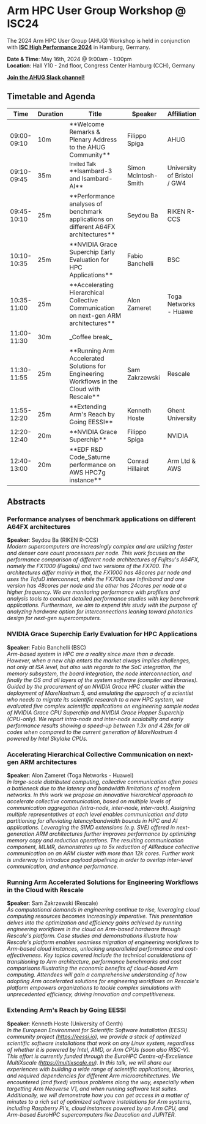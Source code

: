 # Arm HPC User Group Workshop @ ISC24

The 2024 Arm HPC User Group (AHUG) Workshop is held in conjunction with [**ISC High Performance 2024**](https://www.isc-hpc.com/) in Hamburg, Germany. 

**Date & Time**: May 16th, 2024 @ 9:00am - 1:00pm <br>
**Location**: Hall Y10 - 2nd floor, Congress Center Hamburg (CCH), Germany

[**Join the AHUG Slack channel!**](https://join.slack.com/t/a-hug/shared_invite/zt-25r69qm2u-hhEkbN7terYpw7K3W2k6Eg)

## Timetable and Agenda 

<table>
<colgroup>
<col width="10%" />
<col width="10%" />
<col width="40%" />
<col width="23%" />
<col width="17%" />
</colgroup>
<thead>
<tr class="header">
<th>Time</th>
<th>Duration</th>
<th>Title</th>
<th>Speaker</th>
<th>Affiliation</th>
</tr>
</thead>
<tbody>
<tr>
<td markdown="span">09:00-09:10</td>
<td markdown="span">10m</td>
<td markdown="span">**Welcome Remarks & Plenary Address to the AHUG Community**</td>
<td markdown="span">Filippo Spiga</td>
<td markdown="span">AHUG</td>
</tr>
<tr>
<td markdown="span">09:10-09:45</td>
<td markdown="span">35m</td>
<td markdown="span"><font size="-1">Invited Talk</font><br>
**Isambard-3 and Isambard-AI**</td>
<td markdown="span">Simon McIntosh-Smith</td>
<td markdown="span">University of Bristol / GW4</td>
</tr>
<tr>
<td markdown="span">09:45-10:10</td>
<td markdown="span">25m</td>
<td markdown="span">**Performance analyses of benchmark applications on different A64FX architectures**</td>
<td markdown="span">Seydou Ba</td>
<td markdown="span">RIKEN R-CCS</td>
</tr>
<tr>
<td markdown="span">10:10-10:35</td>
<td markdown="span">25m</td>
<td markdown="span">**NVIDIA Grace Superchip Early Evaluation for HPC Applications**</td>
<td markdown="span">Fabio Banchelli</td>
<td markdown="span">BSC</td>
</tr>
<tr>
<td markdown="span">10:35-11:00</td>
<td markdown="span">25m</td>
<td markdown="span">**Accelerating Hierarchical Collective Communication on next-gen ARM architectures**</td>
<td markdown="span">Alon Zameret</td>
<td markdown="span">Toga Networks - Huawe</td>
</tr>
<tr>
<td markdown="span">11:00-11:30</td>
<td markdown="span">30m</td>
<td colspan="3" markdown="span">_Coffee break_</td>
</tr>
<tr>
<td markdown="span">11:30-11:55</td>
<td markdown="span">25m</td>
<td markdown="span">**Running Arm Accelerated Solutions for Engineering Workflows in the Cloud with Rescale**</td>
<td markdown="span">Sam Zakrzewski</td>
<td markdown="span">Rescale</td>
</tr>
<tr>
<td markdown="span">11:55-12:20</td>
<td markdown="span">25m</td>
<td markdown="span">**Extending Arm's Reach by Going EESSI**</td>
<td markdown="span">Kenneth Hoste</td>
<td markdown="span">Ghent University</td>
</tr>
<tr>
<td markdown="span">12:20-12:40</td>
<td markdown="span">20m</td>
<td markdown="span">**NVIDIA Grace Superchip**</td>
<td markdown="span">Filippo Spiga</td>
<td markdown="span">NVIDIA</td>
</tr>
<tr>
<td markdown="span">12:40-13:00</td>
<td markdown="span">20m</td>
<td markdown="span">**EDF R&D Code_Saturne performance on AWS HPC7g instance**</td>
<td markdown="span">Conrad Hillairet</td>
<td markdown="span">Arm Ltd & AWS</td>
</tr>
</tbody>
</table>

## Abstracts

### Performance analyses of benchmark applications on different A64FX architectures
**Speaker**: Seydou Ba (RIKEN R-CCS)<br>
_Modern supercomputers are increasingly complex and are utilizing faster and denser core count processors per node. This work focuses on the performance comparison of different node architectures of Fujitsu's A64FX, namely the FX1000 (Fugaku) and two versions of the FX700. The architectures differ mainly in that, the FX1000 has 48cores per node and uses the TofuD interconnect, while the FX700s use Infiniband and one version has 48cores per node and the other has 24cores per node at a higher frequency.  We are monitoring performance with profilers and analysis tools to conduct detailed performance studies with key benchmark applications.  Furthermore, we aim to expend this study with the purpose of  analyzing hardware option for interconnections leaning toward photonics design for next-gen supercomputers._

### NVIDIA Grace Superchip Early Evaluation for HPC Applications 
**Speaker**: Fabio Banchelli (BSC)<br>
_Arm-based system in HPC are a reality since more than a decade. However, when a new chip enters the market always implies challenges, not only at ISA level, but also with regards to the SoC integration, the memory subsystem, the board integration, the node interconnection, and finally the OS and all layers of the system software (compiler and libraries). Guided by the procurement of an NVIDIA Grace HPC cluster within the deployment of MareNostrum 5, and emulating the approach of a scientist who needs to migrate its scientific research to a new HPC system, we evaluated five complex scientific applications on engineering sample nodes of NVIDIA Grace CPU Superchip and NVIDIA Grace Hopper Superchip (CPU-only). We report intra-node and inter-node scalability and early performance results showing a speed-up between 1.3x and 4.28x for all codes when compared to the current generation of MareNostrum 4 powered by Intel Skylake CPUs._

### Accelerating Hierarchical Collective Communication on next-gen ARM architectures
**Speaker**: Alon Zameret (Toga Networks - Huawei)<br>
_In large-scale distributed computing, collective communication often poses a bottleneck due to the latency and bandwidth limitations of modern networks. In this work we propose an innovative hierarchical approach to accelerate collective communication, based on multiple levels of communication aggregation (intra-node, inter-node, inter-rack). Assigning multiple representatives at each level enables communication and data partitioning for alleviating latency/bandwidth bounds in HPC and AI applications. Leveraging the SIMD extensions (e.g. SVE) offered in next-generation ARM architectures further improves performance by optimizing memory copy and reduction operations. The resulting communication component, MLMR, demonstrates up to 5x reduction of AllReduce collective communication on an ARM cluster with more than 12k cores. Further work is underway to introduce payload pipelining in order to overlap inter-level communication, and enhance performance._


### Running Arm Accelerated Solutions for Engineering Workflows in the Cloud with Rescale
**Speaker**: Sam Zakrzewski (Rescale)<br>
_As computational demands in engineering continue to rise, leveraging cloud computing resources becomes increasingly imperative. This presentation delves into the optimization and efficiency gains achieved by running engineering workflows in the cloud on Arm-based hardware through Rescale's platform. Case studies and demonstrations illustrate how Rescale's platform enables seamless migration of engineering workflows to Arm-based cloud instances, unlocking unparalleled performance and cost-effectiveness. Key topics covered include the technical considerations of transitioning to Arm architecture, performance benchmarks and cost comparisons illustrating the economic benefits of cloud-based Arm computing. Attendees will gain a comprehensive understanding of how adopting Arm accelerated solutions for engineering workflows on Rescale's platform empowers organizations to tackle complex simulations with unprecedented efficiency, driving innovation and competitiveness._

### Extending Arm's Reach by Going EESSI
**Speaker**: Kenneth Hoste (University of Genth)<br>
_In the European Environment for Scientific Software Installation (EESSI) community project (https://eessi.io), we provide a stack of optimized scientific software installations that work on any Linux system, regardless of whether it is powered by Intel, AMD, or Arm CPUs (soon also RISC-V). This effort is currently funded through the EuroHPC Centre-of-Excellence MultiXscale (https://multixscale.eu). In this talk, we will share our experiences with building a wide range of scientific applications, libraries, and required dependencies for different Arm microarchitectures. We encountered (and fixed) various problems along the way, especially when targetting Arm Neoverse V1, and when running software test suites. Additionally, we will demonstrate how you can get access in a matter of minutes to a rich set of optimized software installations for Arm systems, including Raspberry PI's, cloud instances powered by an Arm CPU, and Arm-based EuroHPC supercomputers like Deucalion and JUPITER._
